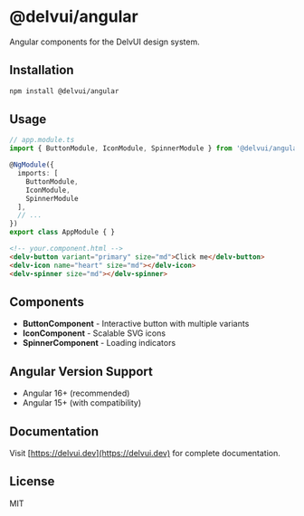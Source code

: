 # @delvui/angular

Angular components for the DelvUI design system.

## Installation

```bash
npm install @delvui/angular
```

## Usage

```typescript
// app.module.ts
import { ButtonModule, IconModule, SpinnerModule } from '@delvui/angular';

@NgModule({
  imports: [
    ButtonModule,
    IconModule,
    SpinnerModule
  ],
  // ...
})
export class AppModule { }
```

```html
<!-- your.component.html -->
<delv-button variant="primary" size="md">Click me</delv-button>
<delv-icon name="heart" size="md"></delv-icon>
<delv-spinner size="md"></delv-spinner>
```

## Components

- **ButtonComponent** - Interactive button with multiple variants
- **IconComponent** - Scalable SVG icons
- **SpinnerComponent** - Loading indicators

## Angular Version Support

- Angular 16+ (recommended)
- Angular 15+ (with compatibility)

## Documentation

Visit [https://delvui.dev](https://delvui.dev) for complete documentation.

## License

MIT